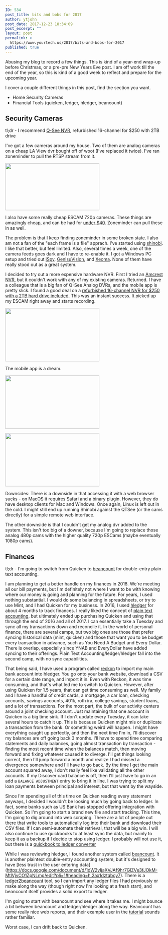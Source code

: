 ```yaml
---
ID: 534
post_title: bits and bobs for 2017
author: ytjohn
post_date: 2017-12-23 18:34:09
post_excerpt: ""
layout: post
permalink: >
  https://www.yourtech.us/2017/bits-and-bobs-for-2017
published: true
---
```

Abusing my blog to record a few things. This is kind of a year-end wrap-up before Christmas, or a pre-pre New Years Eve post. I am off work till the end of the year, so this is kind of a good week to reflect and prepare for the upcoming year.

I cover a couple different things in this post, find the section you want.

* Home Security Cameras
* Financial Tools (quicken, ledger, hledger, beancount)


## Security Cameras

tl;dr - I recommend [Q-See NVR](http://a.co/gdkgDtR), refurbished 16-channel for $250 with 2TB drive

I've got a few cameras around my house. Two of them are analog cameras on a cheap LA View dvr bought off of woot (I've replaced it twice). I've ran zoneminder to pull the RTSP stream from it. 

<a href="https://static.yourtech.us/yt/uploads/2017/12/media-20150308.png"><img src="https://static.yourtech.us/yt/uploads/2017/12/media-20150308-300x149.png" alt="" width="300" height="149" class="alignleft size-medium wp-image-535" /></a>

I also have some really cheap ESCAM 720p cameras. These things are amazingly cheap, and can be had for [under $40](http://www.dx.com/p/escam-qd300-onvif-p2p-cmos-3-6mm-lens-waterproof-network-ip-bullet-camera-w-4-ir-led-white-324862).  Zoneminder can pull these in as well.

The problem is that I keep finding zoneminder in some broken state. I also am not a fan of the "each frame is a file" apprach. I've started using [shinobi](https://shinobi.video/). I like that better, but feel limited. Also, several times a week, one of the camera feeds goes dark and I have to re-enable it. I got a Windows PC setup and tried out [iSpy](https://www.ispyconnect.com/). [GenisuVision](https://geniusvision.net/), and [Xeoma](http://felenasoft.com/xeoma/en/). None of them have really stood out as a great system.

I decided to try out a more expensive hardware NVR. First I tried an [Amcrest NVR](http://a.co/5bAcDI4), but it couldn't work with any of my existing cameras. Returned. I have a colleague that is a big fan of Q-See Analog DVRs, and the mobile app is pretty slick. I found a good deal on a [refurbished 16-channel NVR for $250 with a 2TB hard drive included](http://a.co/gdkgDtR). This was an instant success. It picked up my ESCAM right away and starts recording.

<p>
<a href="https://static.yourtech.us/yt/uploads/2017/12/qseebigscreen.jpg"><img src="https://static.yourtech.us/yt/uploads/2017/12/qseebigscreen-300x169.jpg" alt="" width="300" height="169" class="alignleft size-medium wp-image-538" /></a>

</p>

<p>The mobile app is a dream. 


<a href="https://static.yourtech.us/yt/uploads/2017/12/Screenshot_2017-12-23-13-29-05.jpg"><img src="https://static.yourtech.us/yt/uploads/2017/12/Screenshot_2017-12-23-13-29-05-300x169.jpg" alt="" width="300" height="169" class="alignleft size-medium wp-image-539" /></a>

<a href="https://static.yourtech.us/yt/uploads/2017/12/Screenshot_2017-12-23-13-25-03.jpg"><img src="https://static.yourtech.us/yt/uploads/2017/12/Screenshot_2017-12-23-13-25-03-300x169.jpg" alt="" width="300" height="169" class="alignright size-medium wp-image-540" /></a>
</p>

Downsides: There is a downside in that accessing it with a web browser sucks - on MacOS it requires Safari and a binary plugin. However, they do have desktop clients for Mac and Windows. Once again, Linux is left out in the cold. I might still end up running Shinobi against the QTSee (or the cams directly) for a simple remote web interface. 

The other downside is that I couldn't get my analog dvr added to the system. This isn't too big of a downer, because I'm going to replace those analog 480p cams with the higher quality 720p ESCams (maybe eventually 1080p cams). 


## Finances

tl;dr - I'm going to switch from Quicken to [beancount](http://furius.ca/beancount/) for double-entry plain-text accounting. 

I am planning to get a better handle on my finances in 2018. We're meeting all our bill payments, but I'm definitely not where I want to be with knowing where our money is going and planning for the future. For years, I used nothing substantial. I would do some balancing in spreadsheets, or try to use Mint, and I had Quicken for my business. In 2016, I used [hledger](http://hledger.org/) for about 4 months to track finances. I really liked the concept of [plain text accounting](http://plaintextaccounting.org/), but ultimately ended up purchasing Quicken and using that through the end of 2016 and all of 2017. I can essentially take a Tuesday and sync all my transactions down and reconcile it. In the world of personal finance, there are several camps, but two big ones are those that prefer syncing historical data (mint, quicken) and those that want you to be budget every transaction in advance, such as You Need A Budget and Every Dollar. There is overlap, especially since YNAB and EveryDollar have added syncing to their offerings. Plain Text Accounting/ledger/hledger fall into the second camp, with no sync capabilities.

That being said, I have used a program called [reckon](https://github.com/cantino/reckon) to import my main bank account into hledger. You go onto your bank website, download a CSV for a certain date range, and import it in. Even with Reckon, it was time consuming, and that's what led me to switch to Quicken. However, after using Quicken for 1.5 years, that can get time consuming as well. My family and I have a handful of credit cards, a mortgage, a car loan, checking accounts, savings accounts, 401k, roth ira, college savings, student loans, and a lot of transactions. For the most part, the bulk of our activity centers around a joint checking account. Just maintaining that one account in Quicken is a big time sink. If I don't update every Tuesday, it can take several hours to catch it up. This is because Quicken might mis or duplicate a transaction from the bank. Or something weird will happen. I might have everything caught up perfectly, and then the next time I'm in, I'll discover my balances are off going back 3 months. I'll have to spend time comparing statements and daily balances, going almost transaction by transaction - finding the most recent time when the balances match, then moving forward and fixing whatever caused it to diverge. I'll get things looking correct, then I'll jump forward a month and realize I had missed a divergence somewhere and I'll have to go back. By the time I get the main account squared away, I don't really feel like validating all the other accounts. If my Discover card balance is off, then I'll just have to go in an add a `BALANCE ADJUSTMENT` entry to bring it in line. I was trying to split my loan payments between principal and interest, but that went by the wayside.

Since I'm spending all of this time on Quicken reading every statement anyways, I decided I wouldn't be loosing much by going back to ledger. In fact, some banks such as US Bank has stopped offering integration with Quicken. So I'm going to start a brand new file and start tracking. This time, I'm going to dig around into web scraping. There are a lot of people out there that write tools to automatically log into their bank and download their CSV files. If I can semi-automate their retrieval, that will be a big win. I will also continue to use quickbooks to at least sync the data, but mainly to keep it as a backup if I decide to stop using ledger.  I probably will not use it, but there is a [quickbook to ledger converter](https://gist.github.com/genegoykhman/3765100)

While I was reviewing hledger, I found another system called [beancount](http://furius.ca/beancount/). It is another plaintext double-entry accounting system, but it's designed to have [less trust in the user entering data]
 (https://docs.google.com/document/d/1dW2vIjaXVJAf9hr7GlZVe3fJOkM-MtlVjvCO1ZpNLmg/edit?pli=1#heading=h.2ax1dztqboy7). There is a [ledger2beancount](https://github.com/glasserc/ledger-to-beancount) tool, so I can import any ledger files I had previously or make along the way (though right now I'm looking at a fresh start), and beancount itself provides a solid export to ledger. 

I'm going to start with beancount and see where it takes me. I might bounce a bit between beancount and ledger/hledger along the way. Beancount has some really nice web reports, and their example user in the [tutorial](https://docs.google.com/document/d/1G-gsmwK551lSyuHboVLW3xbLhh99JfoKIbNnZSJxteE/edit) sounds rather familiar. 

Worst case, I can drift back to Quicken.